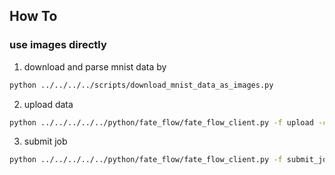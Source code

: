 ## How To

### use images directly

1. download and parse mnist data by

```bash
python ../../../../scripts/download_mnist_data_as_images.py
```

2. upload data

```bash
python ../../../../../python/fate_flow/fate_flow_client.py -f upload -c upload.json
```

3. submit job

```bash
python ../../../../../python/fate_flow/fate_flow_client.py -f submit_job -c mnist_conf.json -d mnist_dsl.json
```
